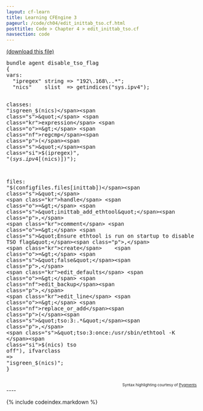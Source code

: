 ```yaml
---
layout: cf-learn
title: Learning CFEngine 3
pageurl: /code/ch04/edit_inittab_tso.cf.html
posttitle: Code > Chapter 4 > edit_inittab_tso.cf
navsection: code
---
```


[(download this file)](https://raw.github.com/zzamboni/cf-learn.info/master/src/ch04/edit_inittab_tso.cf)

<div class="highlight"><pre><span class="k">bundle</span> <span class="k">agent</span> <span class="nf">disable_tso_flag</span>
<span class="p">{</span>
<span class="kd">vars</span><span class="p">:</span>
  <span class="p">&quot;</span><span class="nv">ipregex</span><span class="p">&quot;</span> <span class="kt">string</span> <span class="o">=&gt;</span> <span class="s">&quot;192</span><span class="se">\.</span><span class="s">168</span><span class="se">\.</span><span class="s">.*&quot;</span><span class="p">;</span> 
  <span class="p">&quot;</span><span class="nv">nics</span><span class="p">&quot;</span>    <span class="kt">slist</span>  <span class="o">=&gt;</span> <span class="nf">getindices</span><span class="p">(</span><span class="s">&quot;sys.ipv4&quot;</span><span class="p">);</span>

<span class="kd">classes</span><span class="p">:</span>
  <span class="s">&quot;isgreen_</span><span class="si">$(nics)</span><span class="s">&quot;</span> <span class="kr">expression</span> <span class="o">=&gt;</span> <span class="nf">regcmp</span><span class="p">(</span><span class="s">&quot;</span><span class="si">$(ipregex)</span><span class="s">&quot;</span><span class="p">,</span> <span class="s">&quot;</span><span class="si">$(sys.ipv4[$(nics)])</span><span class="s">&quot;</span><span class="p">);</span> 

<span class="kd">files</span><span class="p">:</span> 
  <span class="s">&quot;</span><span class="si">$(configfiles.files[inittab])</span><span class="s">&quot;</span>
    <span class="kr">handle</span> <span class="o">=&gt;</span> <span class="s">&quot;inittab_add_ethtool&quot;</span><span class="p">,</span>
    <span class="kr">comment</span> <span class="o">=&gt;</span> <span class="s">&quot;Ensure ethtool is run on startup to disable the TSO flag&quot;</span><span class="p">,</span>
    <span class="kr">create</span>    <span class="o">=&gt;</span> <span class="s">&quot;false&quot;</span><span class="p">,</span>
    <span class="kr">edit_defaults</span> <span class="o">=&gt;</span> <span class="nf">edit_backup</span><span class="p">,</span>
    <span class="kr">edit_line</span> <span class="o">=&gt;</span> <span class="nf">replace_or_add</span><span class="p">(</span><span class="s">&quot;tso:3:.*&quot;</span><span class="p">,</span> 
				<span class="s">&quot;tso:3:once:/usr/sbin/ethtool -K </span><span class="si">$(nics)</span><span class="s"> tso off&quot;</span><span class="p">),</span>
    <span class="kr">ifvarclass</span> <span class="o">=&gt;</span> <span class="s">&quot;isgreen_</span><span class="si">$(nics)</span><span class="s">&quot;</span><span class="p">;</span>
<span class="p">}</span>
</pre></div>

<div align="right"><font size="-2">Syntax highlighting courtesy of <a href="http://blog.zzamboni.org/cfengine3-lexer-for-pygments">Pygments</a></font></div>
----

{% include codeindex.markdown %}
